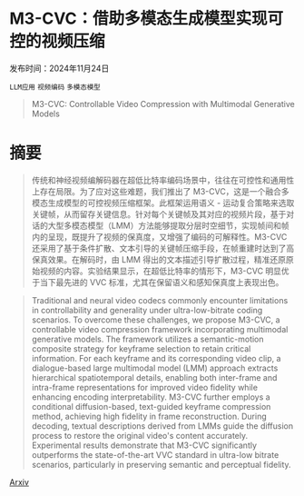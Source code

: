 # M3-CVC：借助多模态生成模型实现可控的视频压缩

发布时间：2024年11月24日

`LLM应用` `视频编码` `多模态模型`

> M3-CVC: Controllable Video Compression with Multimodal Generative Models

# 摘要

> 传统和神经视频编解码器在超低比特率编码场景中，往往在可控性和通用性上存在局限。为了应对这些难题，我们推出了 M3-CVC，这是一个融合多模态生成模型的可控视频压缩框架。此框架运用语义 - 运动复合策略来选取关键帧，从而留存关键信息。针对每个关键帧及其对应的视频片段，基于对话的大型多模态模型（LMM）方法能够提取分层时空细节，实现帧间和帧内的呈现，既提升了视频的保真度，又增强了编码的可解释性。M3-CVC 还采用了基于条件扩散、文本引导的关键帧压缩手段，在帧重建时达到了高保真效果。在解码时，由 LMM 得出的文本描述引导扩散过程，精准还原原始视频的内容。实验结果显示，在超低比特率的情形下，M3-CVC 明显优于当下最先进的 VVC 标准，尤其在保留语义和感知保真度上表现出色。

> Traditional and neural video codecs commonly encounter limitations in controllability and generality under ultra-low-bitrate coding scenarios. To overcome these challenges, we propose M3-CVC, a controllable video compression framework incorporating multimodal generative models. The framework utilizes a semantic-motion composite strategy for keyframe selection to retain critical information. For each keyframe and its corresponding video clip, a dialogue-based large multimodal model (LMM) approach extracts hierarchical spatiotemporal details, enabling both inter-frame and intra-frame representations for improved video fidelity while enhancing encoding interpretability. M3-CVC further employs a conditional diffusion-based, text-guided keyframe compression method, achieving high fidelity in frame reconstruction. During decoding, textual descriptions derived from LMMs guide the diffusion process to restore the original video's content accurately. Experimental results demonstrate that M3-CVC significantly outperforms the state-of-the-art VVC standard in ultra-low bitrate scenarios, particularly in preserving semantic and perceptual fidelity.

[Arxiv](https://arxiv.org/abs/2411.15798)